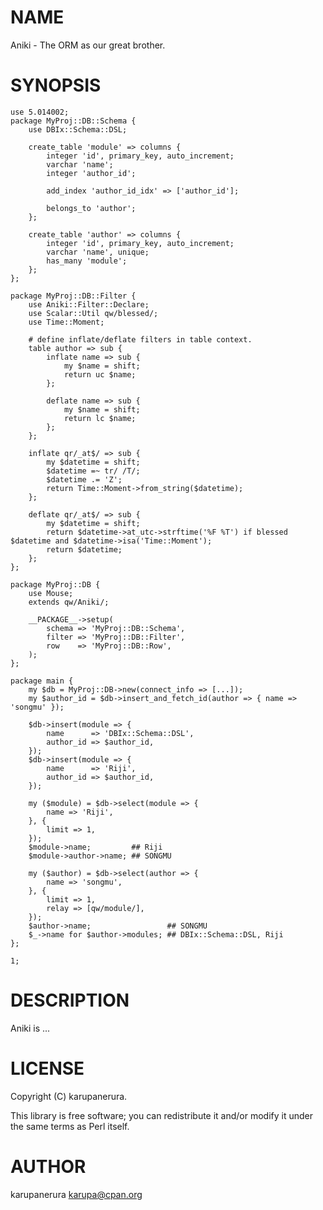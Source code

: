 # NAME

Aniki - The ORM as our great brother.

# SYNOPSIS

    use 5.014002;
    package MyProj::DB::Schema {
        use DBIx::Schema::DSL;

        create_table 'module' => columns {
            integer 'id', primary_key, auto_increment;
            varchar 'name';
            integer 'author_id';

            add_index 'author_id_idx' => ['author_id'];

            belongs_to 'author';
        };

        create_table 'author' => columns {
            integer 'id', primary_key, auto_increment;
            varchar 'name', unique;
            has_many 'module';
        };
    };

    package MyProj::DB::Filter {
        use Aniki::Filter::Declare;
        use Scalar::Util qw/blessed/;
        use Time::Moment;

        # define inflate/deflate filters in table context.
        table author => sub {
            inflate name => sub {
                my $name = shift;
                return uc $name;
            };

            deflate name => sub {
                my $name = shift;
                return lc $name;
            };
        };

        inflate qr/_at$/ => sub {
            my $datetime = shift;
            $datetime =~ tr/ /T/;
            $datetime .= 'Z';
            return Time::Moment->from_string($datetime);
        };

        deflate qr/_at$/ => sub {
            my $datetime = shift;
            return $datetime->at_utc->strftime('%F %T') if blessed $datetime and $datetime->isa('Time::Moment');
            return $datetime;
        };
    };

    package MyProj::DB {
        use Mouse;
        extends qw/Aniki/;

        __PACKAGE__->setup(
            schema => 'MyProj::DB::Schema',
            filter => 'MyProj::DB::Filter',
            row    => 'MyProj::DB::Row',
        );
    };

    package main {
        my $db = MyProj::DB->new(connect_info => [...]);
        my $author_id = $db->insert_and_fetch_id(author => { name => 'songmu' });

        $db->insert(module => {
            name      => 'DBIx::Schema::DSL',
            author_id => $author_id,
        });
        $db->insert(module => {
            name      => 'Riji',
            author_id => $author_id,
        });

        my ($module) = $db->select(module => {
            name => 'Riji',
        }, {
            limit => 1,
        });
        $module->name;         ## Riji
        $module->author->name; ## SONGMU

        my ($author) = $db->select(author => {
            name => 'songmu',
        }, {
            limit => 1,
            relay => [qw/module/],
        });
        $author->name;                 ## SONGMU
        $_->name for $author->modules; ## DBIx::Schema::DSL, Riji
    };

    1;

# DESCRIPTION

Aniki is ...

# LICENSE

Copyright (C) karupanerura.

This library is free software; you can redistribute it and/or modify
it under the same terms as Perl itself.

# AUTHOR

karupanerura <karupa@cpan.org>
